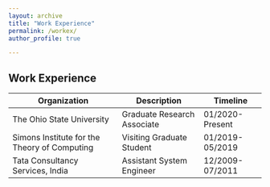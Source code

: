 ```yaml
---
layout: archive
title: "Work Experience"
permalink: /workex/
author_profile: true

---
```




## Work Experience

Organization | Description | Timeline
-------|-------------|-----------
The Ohio State University | Graduate Research Associate  | 01/2020-Present
Simons Institute for the Theory of Computing | Visiting Graduate Student | 01/2019-05/2019
Tata Consultancy Services, India | Assistant System Engineer | 12/2009-07/2011
